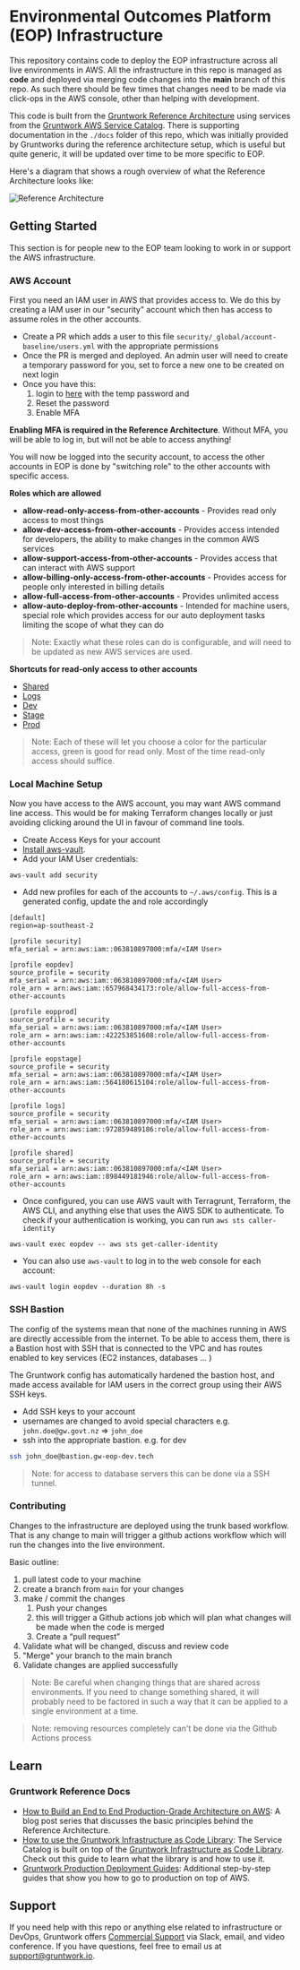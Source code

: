 # Environmental Outcomes Platform (EOP) Infrastructure

This repository contains code to deploy the EOP infrastructure across all live environments in AWS. All the
infrastructure in this repo is managed as **code** and deployed via merging code changes into the **main** branch of
this repo. As such there should be few times that changes need to be made via click-ops in the AWS console, other than
helping with development.

This code is built from the [Gruntwork Reference Architecture](https://gruntwork.io/reference-architecture/) using
services from the [Gruntwork
AWS Service Catalog](https://github.com/gruntwork-io/terraform-aws-service-catalog). There is supporting documentation
in the `./docs` folder of this repo, which was initially provided by Gruntworks during the reference architecture setup,
which is useful but quite generic, it will be updated over time to be more specific to EOP.

Here's a diagram that shows a rough overview of what the Reference Architecture looks like:

![Reference Architecture](docs/images/landing-zone-ref-arch.png?raw=true)

## Getting Started

This section is for people new to the EOP team looking to work in or support the AWS infrastructure.

### AWS Account

First you need an IAM user in AWS that provides access to. We do this by creating a IAM user in our "security" account
which then has access to assume roles in the other accounts.

* Create a PR which adds a user to this file `security/_global/account-baseline/users.yml` with the appropriate
  permissions
* Once the PR is merged and deployed. An admin user will need to create a temporary password for you, set to force a new
  one to be created on next login
* Once you have this:
    1. login to [here](https://063810897000.signin.aws.amazon.com/console) with the temp password and
    2. Reset the password
    3. Enable MFA

**Enabling MFA is required in the Reference Architecture**. Without MFA, you will be able to log in, but will not be
able to access anything!

You will now be logged into the security account, to access the other accounts in EOP is done by "switching role" to the
other accounts with specific access.

**Roles which are allowed**

* **allow-read-only-access-from-other-accounts** - Provides read only access to most things
* **allow-dev-access-from-other-accounts** - Provides access intended for developers, the ability to make changes in the
  common AWS services
* **allow-support-access-from-other-accounts** - Provides access that can interact with AWS support
* **allow-billing-only-access-from-other-accounts** - Provides access for people only interested in billing details
* **allow-full-access-from-other-accounts** - Provides unlimited access
* **allow-auto-deploy-from-other-accounts** - Intended for machine users, special role which provides access for our
  auto deployment tasks limiting the scope of what they can do

> Note: Exactly what these roles can do is configurable, and will need to be updated as new AWS services are used.

**Shortcuts for read-only access to other accounts**

* [Shared](https://signin.aws.amazon.com/switchrole?account=898449181946&roleName=allow-read-only-access-from-other-accounts&displayName=Shared_RO)
* [Logs](https://signin.aws.amazon.com/switchrole?account=972859489186&roleName=allow-read-only-access-from-other-accounts&displayName=Logs_RO)
* [Dev](https://signin.aws.amazon.com/switchrole?account=657968434173&roleName=allow-read-only-access-from-other-accounts&displayName=Dev_RO)
* [Stage](https://signin.aws.amazon.com/switchrole?account=564180615104&roleName=allow-read-only-access-from-other-accounts&displayName=Stage_RO)
* [Prod](https://signin.aws.amazon.com/switchrole?account=422253851608&roleName=allow-read-only-access-from-other-accounts&displayName=Prod_RO)

> Note: Each of these will let you choose a color for the particular access, green is good for read only. Most of the
> time read-only access should suffice.

### Local Machine Setup

Now you have access to the AWS account, you may want AWS command line access. This would be for making Terraform changes
locally or just avoiding clicking around the UI in favour of command line tools.

* Create Access Keys for your account
* [Install aws-vault](https://github.com/99designs/aws-vault#installing).
* Add your IAM User credentials:

```
aws-vault add security
```

* Add new profiles for each of the accounts to `~/.aws/config`. This is a generated config, update the <IAM User> and
  role accordingly

```
[default]
region=ap-southeast-2

[profile security]
mfa_serial = arn:aws:iam::063810897000:mfa/<IAM User>

[profile eopdev]
source_profile = security
mfa_serial = arn:aws:iam::063810897000:mfa/<IAM User>
role_arn = arn:aws:iam::657968434173:role/allow-full-access-from-other-accounts

[profile eopprod]
source_profile = security
mfa_serial = arn:aws:iam::063810897000:mfa/<IAM User>
role_arn = arn:aws:iam::422253851608:role/allow-full-access-from-other-accounts

[profile eopstage]
source_profile = security
mfa_serial = arn:aws:iam::063810897000:mfa/<IAM User>
role_arn = arn:aws:iam::564180615104:role/allow-full-access-from-other-accounts

[profile logs]
source_profile = security
mfa_serial = arn:aws:iam::063810897000:mfa/<IAM User>
role_arn = arn:aws:iam::972859489186:role/allow-full-access-from-other-accounts

[profile shared]
source_profile = security
mfa_serial = arn:aws:iam::063810897000:mfa/<IAM User>
role_arn = arn:aws:iam::898449181946:role/allow-full-access-from-other-accounts
```

* Once configured, you can use AWS vault with Terragrunt, Terraform, the AWS CLI, and anything else that uses the AWS
  SDK to authenticate. To check if your authentication is working, you can run `aws sts caller-identity`

```
aws-vault exec eopdev -- aws sts get-caller-identity
```

* You can also use `aws-vault` to log in to the web console for each account:

```
aws-vault login eopdev --duration 8h -s
```

### SSH Bastion

The config of the systems mean that none of the machines running in AWS are directly accessible from the internet. To be
able to access them, there is a Bastion host with SSH that is connected to the VPC and has routes enabled to key
services (EC2 instances, databases ... )

The Gruntwork config has automatically hardened the bastion host, and made access available for IAM users in the correct
group using their AWS SSH keys.

* Add SSH keys to your account
* usernames are changed to avoid special characters e.g. `john.doe@gw.govt.nz` => `john_doe`
* ssh into the appropriate bastion. e.g. for dev

```bash
ssh john_doe@bastion.gw-eop-dev.tech
```

> Note: for access to database servers this can be done via a SSH tunnel.

### Contributing

Changes to the infrastructure are deployed using the trunk based workflow. That is any change to main will trigger a
github actions workflow which will run the changes into the live environment.

Basic outline:

1. pull latest code to your machine
2. create a branch from `main` for your changes
3. make / commit the changes
    1. Push your changes
    2. this will trigger a Github actions job which will plan what changes will be made when the code is merged
    3. Create a “pull request”
4. Validate what will be changed, discuss and review code
5. "Merge" your branch to the main branch
6. Validate changes are applied successfully

> Note: Be careful when changing things that are shared across environments. If you need to change something shared, it
> will probably need to be factored in such a way that it can be applied to a single environment at a time.

> Note: removing resources completely can't be done via the Github Actions process

## Learn

### Gruntwork Reference Docs

* [How to Build an End to End Production-Grade Architecture on AWS](https://blog.gruntwork.io/how-to-build-an-end-to-end-production-grade-architecture-on-aws-part-1-eae8eeb41fec):
  A blog post series that discusses the basic principles behind the Reference Architecture.
* [How to use the Gruntwork Infrastructure as Code Library](https://gruntwork.io/guides/foundations/how-to-use-gruntwork-infrastructure-as-code-library/):
  The Service Catalog is built on top of the [Gruntwork Infrastructure as Code
  Library](https://gruntwork.io/infrastructure-as-code-library/). Check out this guide to learn what the library is and
  how to use it.
* [Gruntwork Production Deployment Guides](https://gruntwork.io/guides/): Additional step-by-step guides that show you
  how to go
  to production on top of AWS.

## Support

If you need help with this repo or anything else related to infrastructure or DevOps, Gruntwork offers [Commercial
Support](https://gruntwork.io/support/) via Slack, email, and video conference. If you have questions, feel free to
email us at [support@gruntwork.io](mailto:support@gruntwork.io).
